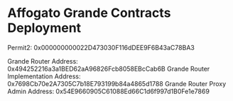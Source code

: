 # Affogato Grande Contracts Deployment

Permit2: 0x000000000022D473030F116dDEE9F6B43aC78BA3

Grande Router Address: 0x494252216a3a1BED62aA96826Fcb8058EBcCab6B
Grande Router Implementation Address: 0x7698Cb70e2A7305C7b18E793199b84a4865d1788
Grande Router Proxy Admin Address: 0x54E9660905C61088Ed66C1d6f997d1B0Fe1e7869
